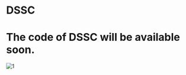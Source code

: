 # DSSC
# The code of DSSC will be available soon.
![1](https://github.com/user-attachments/assets/b2897c84-fdd2-4c5b-b913-cd089325ed35)
